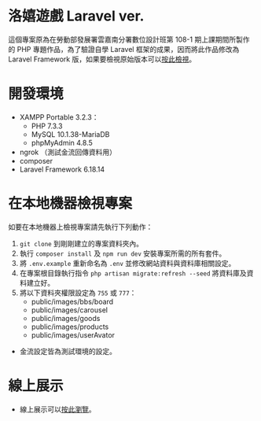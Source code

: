 # 洛嬉遊戲 Laravel ver.
這個專案原為在勞動部發展署雲嘉南分署數位設計班第 108-1 期上課期間所製作的 PHP 專題作品，為了驗證自學 Laravel 框架的成果，因而將此作品修改為 Laravel Framework 版，如果要檢視原始版本可以[按此檢視](https://github.com/samuikaze/IndependentStudyfForPHP)。

# 開發環境
- XAMPP Portable 3.2.3：
    - PHP 7.3.3
    - MySQL 10.1.38-MariaDB
    - phpMyAdmin 4.8.5
- ngrok （測試金流回傳資料用）
- composer
- Laravel Framework 6.18.14

# 在本地機器檢視專案
如要在本地機器上檢視專案請先執行下列動作：
1. `git clone` 到剛剛建立的專案資料夾內。
2. 執行 `composer install` 及 `npm run dev` 安裝專案所需的所有套件。
3. 將 `.env.example` 重新命名為 `.env` 並修改網站資料與資料庫相關設定。
4. 在專案根目錄執行指令 `php artisan migrate:refresh --seed` 將資料庫及資料建立好。
5. 將以下資料夾權限設定為 `755` 或 `777`：
    - public/images/bbs/board
    - public/images/carousel
    - public/images/goods
    - public/images/products
    - public/images/userAvator
- 金流設定皆為測試環境的設定。

# 線上展示
* 線上展示可以[按此瀏覽](https://sksklvl10801.000webhostapp.com/)。
